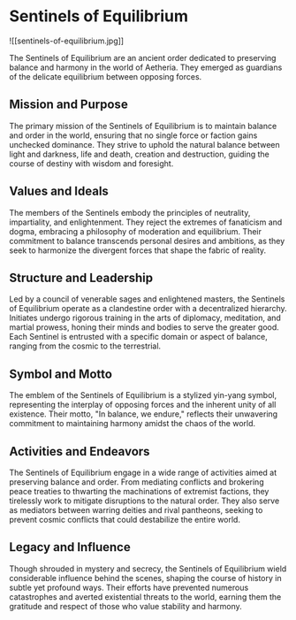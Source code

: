 # Sentinels of Equilibrium

![[sentinels-of-equilibrium.jpg]]

The Sentinels of Equilibrium are an ancient order dedicated to preserving balance and harmony in the world of Aetheria. They emerged as guardians of the delicate equilibrium between opposing forces.

## Mission and Purpose

The primary mission of the Sentinels of Equilibrium is to maintain balance and order in the world, ensuring that no single force or faction gains unchecked dominance. They strive to uphold the natural balance between light and darkness, life and death, creation and destruction, guiding the course of destiny with wisdom and foresight.

## Values and Ideals

The members of the Sentinels embody the principles of neutrality, impartiality, and enlightenment. They reject the extremes of fanaticism and dogma, embracing a philosophy of moderation and equilibrium. Their commitment to balance transcends personal desires and ambitions, as they seek to harmonize the divergent forces that shape the fabric of reality.

## Structure and Leadership

Led by a council of venerable sages and enlightened masters, the Sentinels of Equilibrium operate as a clandestine order with a decentralized hierarchy. Initiates undergo rigorous training in the arts of diplomacy, meditation, and martial prowess, honing their minds and bodies to serve the greater good. Each Sentinel is entrusted with a specific domain or aspect of balance, ranging from the cosmic to the terrestrial.

## Symbol and Motto

The emblem of the Sentinels of Equilibrium is a stylized yin-yang symbol, representing the interplay of opposing forces and the inherent unity of all existence. Their motto, "In balance, we endure," reflects their unwavering commitment to maintaining harmony amidst the chaos of the world.

## Activities and Endeavors

The Sentinels of Equilibrium engage in a wide range of activities aimed at preserving balance and order. From mediating conflicts and brokering peace treaties to thwarting the machinations of extremist factions, they tirelessly work to mitigate disruptions to the natural order. They also serve as mediators between warring deities and rival pantheons, seeking to prevent cosmic conflicts that could destabilize the entire world.

## Legacy and Influence

Though shrouded in mystery and secrecy, the Sentinels of Equilibrium wield considerable influence behind the scenes, shaping the course of history in subtle yet profound ways. Their efforts have prevented numerous catastrophes and averted existential threats to the world, earning them the gratitude and respect of those who value stability and harmony.

